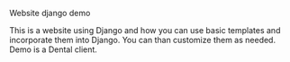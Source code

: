 Website django demo

This is a website using Django and how you can use basic templates and incorporate them into Django. You can than customize them as needed.
Demo is a Dental client.

